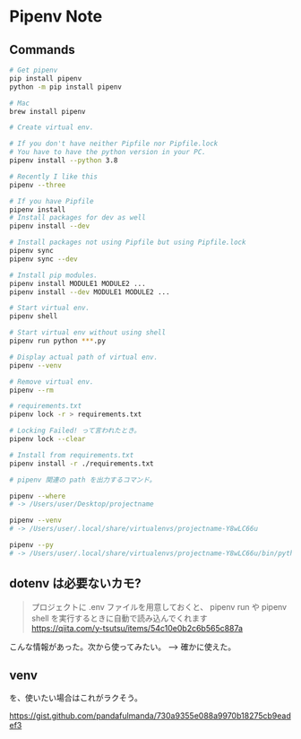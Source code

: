Pipenv Note 
===

## Commands

```bash
# Get pipenv
pip install pipenv
python -m pip install pipenv

# Mac 
brew install pipenv

# Create virtual env.

# If you don't have neither Pipfile nor Pipfile.lock
# You have to have the python version in your PC.
pipenv install --python 3.8

# Recently I like this
pipenv --three

# If you have Pipfile
pipenv install
# Install packages for dev as well
pipenv install --dev

# Install packages not using Pipfile but using Pipfile.lock
pipenv sync
pipenv sync --dev 

# Install pip modules.
pipenv install MODULE1 MODULE2 ...
pipenv install --dev MODULE1 MODULE2 ...

# Start virtual env.
pipenv shell

# Start virtual env without using shell
pipenv run python ***.py
```

```bash
# Display actual path of virtual env.
pipenv --venv

# Remove virtual env.
pipenv --rm
```

```bash
# requirements.txt
pipenv lock -r > requirements.txt

# Locking Failed! って言われたとき。
pipenv lock --clear
```

```bash
# Install from requirements.txt
pipenv install -r ./requirements.txt
```

```bash
# pipenv 関連の path を出力するコマンド。

pipenv --where
# -> /Users/user/Desktop/projectname

pipenv --venv
# -> /Users/user/.local/share/virtualenvs/projectname-Y8wLC66u

pipenv --py
# -> /Users/user/.local/share/virtualenvs/projectname-Y8wLC66u/bin/python
```

## dotenv は必要ないカモ?

> プロジェクトに .env ファイルを用意しておくと、 pipenv run や pipenv shell を実行するときに自動で読み込んでくれます  
> https://qiita.com/y-tsutsu/items/54c10e0b2c6b565c887a

こんな情報があった。次から使ってみたい。  --> 確かに使えた。

## venv

を、使いたい場合はこれがラクそう。

https://gist.github.com/pandafulmanda/730a9355e088a9970b18275cb9eadef3

